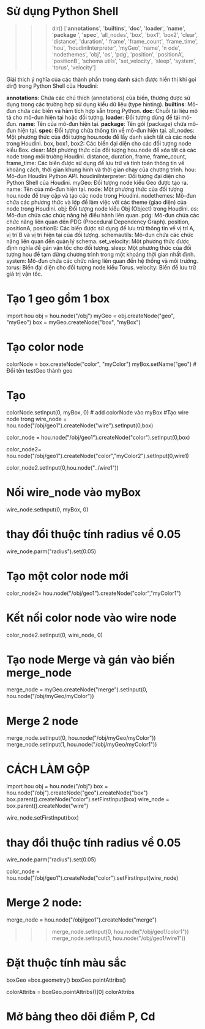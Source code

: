 # Sử dụng Python Shell
>>> dir()
['__annotations__', '__builtins__', '__doc__', '__loader__', '__name__', '__package__
', '__spec__', 'all_nodes', 'box', 'box1', 'box2', 'clear', 'distance', 'duration', '
frame', 'frame_count', 'frame_time', 'hou', 'houdiniInterpreter', 'myGeo', 'name', 'n
ode', 'nodethemes', 'obj', 'os', 'pdg', 'position', 'positionA', 'positionB', 'schema
utils', 'set_velocity', 'sleep', 'system', 'torus', 'velocity']

Giải thich ý nghĩa của các thành phần trong danh sách được hiển thị khi gọi dir() trong Python Shell của Houdini:

__annotations__: Chứa các chú thích (annotations) của biến, thường được sử dụng trong các trường hợp sử dụng kiểu dữ liệu (type hinting).
__builtins__: Mô-đun chứa các biến và hàm tích hợp sẵn trong Python.
__doc__: Chuỗi tài liệu mô tả cho mô-đun hiện tại hoặc đối tượng.
__loader__: Đối tượng dùng để tải mô-đun.
__name__: Tên của mô-đun hiện tại.
__package__: Tên gói (package) chứa mô-đun hiện tại.
__spec__: Đối tượng chứa thông tin về mô-đun hiện tại.
all_nodes: Một phương thức của đối tượng hou.node để lấy danh sách tất cả các node trong Houdini.
box, box1, box2: Các biến đại diện cho các đối tượng node kiểu Box.
clear: Một phương thức của đối tượng hou.node để xóa tất cả các node trong môi trường Houdini.
distance, duration, frame, frame_count, frame_time: Các biến được sử dụng để lưu trữ và tính toán thông tin về khoảng cách, thời gian khung hình và thời gian chạy của chương trình.
hou: Mô-đun Houdini Python API.
houdiniInterpreter: Đối tượng đại diện cho Python Shell của Houdini.
myGeo: Đối tượng node kiểu Geo được tạo ra.
name: Tên của mô-đun hiện tại.
node: Một phương thức của đối tượng hou.node để truy cập và tạo các node trong Houdini.
nodethemes: Mô-đun chứa các phương thức và lớp để làm việc với các theme (giao diện) của node trong Houdini.
obj: Đối tượng node kiểu Obj (Object) trong Houdini.
os: Mô-đun chứa các chức năng hệ điều hành liên quan.
pdg: Mô-đun chứa các chức năng liên quan đến PDG (Procedural Dependency Graph).
position, positionA, positionB: Các biến được sử dụng để lưu trữ thông tin về vị trí A, vị trí B và vị trí hiện tại của đối tượng.
schemautils: Mô-đun chứa các chức năng liên quan đến quản lý schema.
set_velocity: Một phương thức được định nghĩa để gán vận tốc cho đối tượng.
sleep: Một phương thức của đối tượng hou để tạm dừng chương trình trong một khoảng thời gian nhất định.
system: Mô-đun chứa các chức năng liên quan đến hệ thống và môi trường.
torus: Biến đại diện cho đối tượng node kiểu Torus.
velocity: Biến để lưu trữ giá trị vận tốc.

# Tạo 1 geo gồm 1 box
import hou
obj = hou.node("/obj")
myGeo = obj.createNode("geo", "myGeo")
box = myGeo.createNode("box", "myBox")
 # Tạo color node
colorNode = box.createNode("color", "myColor")
myBox.setName("geo") # Đổi tên testGeo thành geo

# Tạo 
colorNode.setInput(0, myBox, 0) # add colorNode vào myBox
#Tạo wire node trong 
wire_node = hou.node("/obj/geo1").createNode("wire").setInput(0,box)

color_node = hou.node("/obj/geo1").createNode("color").setInput(0,box)

color_node2= hou.node("/obj/geo1").createNode("color","myColor2").setInput(0,wire1)

color_node2.setInput(0,hou.node("../wire1"))

# Nối wire_node vào myBox
wire_node.setInput(0, myBox, 0)
# thay đổi thuộc tính radius về 0.05
wire_node.parm("radius").set(0.05)
# Tạo một color node mới
color_node2= hou.node("/obj/geo1").createNode("color","myColor1")
# Kết nối color node vào wire node
color_node2.setInput(0, wire_node, 0)


# Tạo node Merge và gán vào biến merge_node
merge_node = myGeo.createNode("merge").setInput(0, hou.node("/obj/myGeo/myColor"))

#  Merge 2 node
merge_node.setInput(0, hou.node("/obj/myGeo/myColor"))
merge_node.setInput(1, hou.node("/obj/myGeo/myColor1"))


# CÁCH LÀM GỘP
import hou
obj = hou.node("/obj")
box = hou.node("/obj").createNode("geo").createNode("box")
box.parent().createNode("color").setFirstInput(box)
wire_node = box.parent().createNode("wire")

wire_node.setFirstInput(box)
# thay đổi thuộc tính radius về 0.05
wire_node.parm("radius").set(0.05)


color_node = hou.node("/obj/geo1").createNode("color").setFirstInput(wire_node)

# Merge 2 node:
merge_node = hou.node("/obj/geo1").createNode("merge")
>>> merge_node.setInput(0, hou.node("/obj/geo1/color1"))
>>> merge_node.setInput(1, hou.node("/obj/geo1/wire1"))



# Đặt thuộc tính màu sắc
boxGeo =box.geometry()
boxGeo.pointAttribs()

colorAttribs = boxGeo.pointAttribs()[0]
colorAttribs
# Mở bảng theo dõi điểm P, Cd
